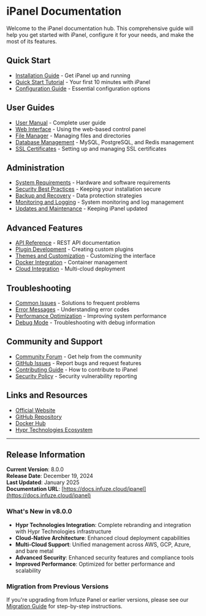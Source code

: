 # iPanel Documentation

Welcome to the iPanel documentation hub. This comprehensive guide will help you get started with iPanel, configure it for your needs, and make the most of its features.

## Quick Start

- [Installation Guide](installation.md) - Get iPanel up and running
- [Quick Start Tutorial](quick-start.md) - Your first 10 minutes with iPanel
- [Configuration Guide](configuration.md) - Essential configuration options

## User Guides

- [User Manual](user-guide.md) - Complete user guide
- [Web Interface](web-interface.md) - Using the web-based control panel
- [File Manager](file-manager.md) - Managing files and directories
- [Database Management](database.md) - MySQL, PostgreSQL, and Redis management
- [SSL Certificates](ssl.md) - Setting up and managing SSL certificates

## Administration

- [System Requirements](requirements.md) - Hardware and software requirements
- [Security Best Practices](security.md) - Keeping your installation secure
- [Backup and Recovery](backup.md) - Data protection strategies
- [Monitoring and Logging](monitoring.md) - System monitoring and log management
- [Updates and Maintenance](updates.md) - Keeping iPanel updated

## Advanced Features

- [API Reference](api-reference.md) - REST API documentation
- [Plugin Development](plugins.md) - Creating custom plugins
- [Themes and Customization](themes.md) - Customizing the interface
- [Docker Integration](docker.md) - Container management
- [Cloud Integration](cloud.md) - Multi-cloud deployment

## Troubleshooting

- [Common Issues](troubleshooting.md) - Solutions to frequent problems
- [Error Messages](error-messages.md) - Understanding error codes
- [Performance Optimization](performance.md) - Improving system performance
- [Debug Mode](debugging.md) - Troubleshooting with debug information

## Community and Support

- [Community Forum](https://forum.hypr.tech) - Get help from the community
- [GitHub Issues](https://github.com/hypr-technologies/iPanel/issues) - Report bugs and request features
- [Contributing Guide](../CONTRIBUTING.md) - How to contribute to iPanel
- [Security Policy](../iPanel/SECURITY.md) - Security vulnerability reporting

## Links and Resources

- [Official Website](https://hypr.tech)
- [GitHub Repository](https://github.com/hypr-technologies/iPanel)
- [Docker Hub](https://hub.docker.com/r/hypr-technologies/ipanel)
- [Hypr Technologies Ecosystem](https://hypr.tech/ecosystem)

---

## Release Information

**Current Version**: 8.0.0  
**Release Date**: December 19, 2024  
**Last Updated**: January 2025  
**Documentation URL**: [https://docs.infuze.cloud/ipanel](https://docs.infuze.cloud/ipanel)

### What's New in v8.0.0

- **Hypr Technologies Integration**: Complete rebranding and integration with Hypr Technologies infrastructure
- **Cloud-Native Architecture**: Enhanced cloud deployment capabilities
- **Multi-Cloud Support**: Unified management across AWS, GCP, Azure, and bare metal
- **Advanced Security**: Enhanced security features and compliance tools
- **Improved Performance**: Optimized for better performance and scalability

### Migration from Previous Versions

If you're upgrading from Infuze Panel or earlier versions, please see our [Migration Guide](migration.md) for step-by-step instructions.
